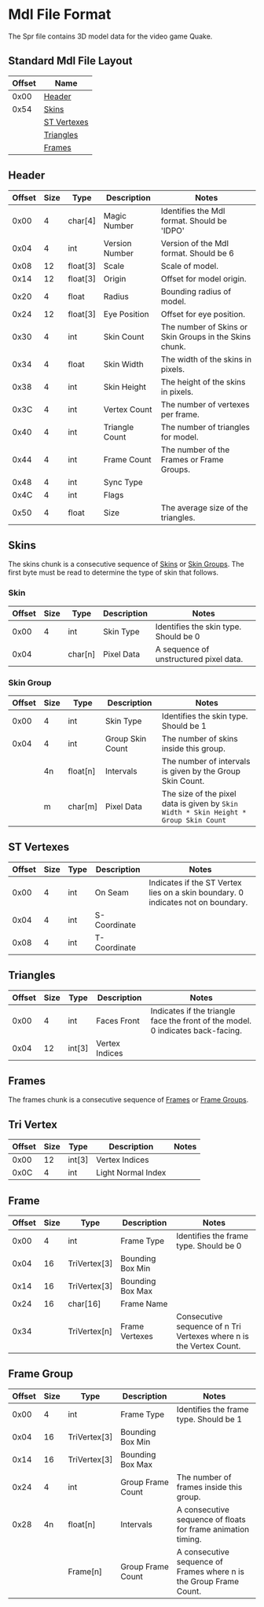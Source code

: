 # Mdl File Format
The Spr file contains 3D model data for the video game Quake.

## Standard Mdl File Layout
| Offset | Name                        |
|--------|-----------------------------|
| 0x00   | [Header](#header)           |
| 0x54   | [Skins](#skins)             |
|        | [ST Vertexes](#st-vertexes) |
|        | [Triangles](#triangles)     |
|        | [Frames](#frames)           |

## Header
| Offset | Size | Type     | Description           | Notes                                        |
|--------|------|----------|-----------------------|----------------------------------------------|
| 0x00   | 4    | char[4]  | Magic Number          | Identifies the Mdl format. Should be 'IDPO'  |
| 0x04   | 4    | int      | Version Number        | Version of the Mdl format. Should be 6       |
| 0x08   | 12   | float[3] | Scale                 | Scale of model.                              |
| 0x14   | 12   | float[3] | Origin                | Offset for model origin.                     |
| 0x20   | 4    | float    | Radius                | Bounding radius of model.                    |
| 0x24   | 12   | float[3] | Eye Position          | Offset for eye position.                     |
| 0x30   | 4    | int      | Skin Count            | The number of Skins or Skin Groups in the Skins chunk.  |
| 0x34   | 4    | float    | Skin Width            | The width of the skins in pixels.            |
| 0x38   | 4    | int      | Skin Height           | The height of the skins in pixels.           |
| 0x3C   | 4    | int      | Vertex Count          | The number of vertexes per frame.            |
| 0x40   | 4    | int      | Triangle Count        | The number of triangles for model.           |
| 0x44   | 4    | int      | Frame Count           | The number of the Frames or Frame Groups.    |
| 0x48   | 4    | int      | Sync Type             |                                              |
| 0x4C   | 4    | int      | Flags                 |                                              |
| 0x50   | 4    | float    | Size                  | The average size of the triangles.           |

## Skins
The skins chunk is a consecutive sequence of [Skins](#skin) or [Skin Groups](#skin-group). The first byte must be read to determine the type of skin that follows.

### Skin
| Offset  | Size  | Type     | Description       | Notes                                    |
|---------|-------|----------|-------------------|------------------------------------------|
| 0x00    | 4     | int      | Skin Type         | Identifies the skin type. Should be 0    |
| 0x04    |       | char[n]  | Pixel Data        | A sequence of unstructured pixel data.   |

### Skin Group
| Offset  | Size  | Type     | Description       | Notes                                    |
|---------|-------|----------|-------------------|------------------------------------------|
| 0x00    | 4     | int      | Skin Type         | Identifies the skin type. Should be 1    |
| 0x04    | 4     | int      | Group Skin Count  | The number of skins inside this group.   |
|         | 4n    | float[n] | Intervals         | The number of intervals is given by the Group Skin Count. |
|         | m     | char[m]  | Pixel Data        | The size of the pixel data is given by `Skin Width * Skin Height * Group Skin Count` |

## ST Vertexes
| Offset  | Size  | Type     | Description       | Notes                                    |
|---------|-------|----------|-------------------|------------------------------------------|
| 0x00    | 4     | int      | On Seam           | Indicates if the ST Vertex lies on a skin boundary. 0 indicates not on boundary.|
| 0x04    | 4     | int      | S-Coordinate      |     |
| 0x08    | 4     | int      | T-Coordinate      |     |

## Triangles
| Offset  | Size  | Type     | Description       | Notes                                    |
|---------|-------|----------|-------------------|------------------------------------------|
| 0x00    | 4     | int      | Faces Front       | Indicates if the triangle face the front of the model. 0 indicates back-facing.    |
| 0x04    | 12    | int[3]   | Vertex Indices    |         |


## Frames
The frames chunk is a consecutive sequence of [Frames](#frame) or [Frame Groups](#frame-group).

## Tri Vertex
| Offset  | Size  | Type         | Description        | Notes       |
|---------|-------|--------------|--------------------|-------------|
| 0x00    | 12    | int[3]       | Vertex Indices     |             |
| 0x0C    | 4     | int          | Light Normal Index |             |

## Frame
| Offset  | Size  | Type         | Description       | Notes       |
|---------|-------|--------------|-------------------|-------------|
| 0x00    | 4     | int          | Frame Type        | Identifies the frame type. Should be 0 |
| 0x04    | 16    | TriVertex[3] | Bounding Box Min  |             |
| 0x14    | 16    | TriVertex[3] | Bounding Box Max  |             |
| 0x24    | 16    | char[16]     | Frame Name        |             |
| 0x34    |       | TriVertex[n] | Frame Vertexes    | Consecutive sequence of n Tri Vertexes where n is the Vertex Count. |


## Frame Group
| Offset  | Size  | Type         | Description       | Notes       |
|---------|-------|--------------|-------------------|-------------|
| 0x00    | 4     | int          | Frame Type        | Identifies the frame type. Should be 1 |
| 0x04    | 16    | TriVertex[3] | Bounding Box Min  |             |
| 0x14    | 16    | TriVertex[3] | Bounding Box Max  |             |
| 0x24    | 4     | int          | Group Frame Count | The number of frames inside this group.            |
| 0x28    | 4n    | float[n]     | Intervals         | A consecutive sequence of floats for frame animation timing. |
|         |       | Frame[n]     | Group Frame Count | A consecutive sequence of Frames where n is the Group Frame Count. |



